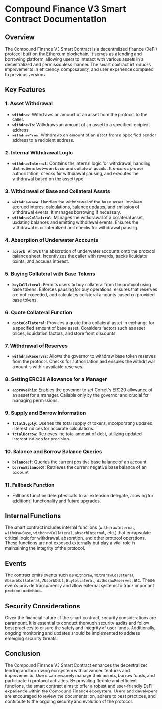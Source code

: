 # Compound Finance V3 Smart Contract Documentation

## Overview

The Compound Finance V3 Smart Contract is a decentralized finance (DeFi) protocol built on the Ethereum blockchain. It serves as a lending and borrowing platform, allowing users to interact with various assets in a decentralized and permissionless manner. The smart contract introduces improvements in efficiency, composability, and user experience compared to previous versions.

## Key Features

### 1. **Asset Withdrawal**
   - **`withdraw`**: Withdraws an amount of an asset from the protocol to the caller.
   - **`withdrawTo`**: Withdraws an amount of an asset to a specified recipient address.
   - **`withdrawFrom`**: Withdraws an amount of an asset from a specified sender address to a recipient address.

### 2. **Internal Withdrawal Logic**
   - **`withdrawInternal`**: Contains the internal logic for withdrawal, handling distinctions between base and collateral assets. It ensures proper authorization, checks for withdrawal pausing, and executes the withdrawal based on the asset type.

### 3. **Withdrawal of Base and Collateral Assets**
   - **`withdrawBase`**: Handles the withdrawal of the base asset. Involves accrued interest calculations, balance updates, and emission of withdrawal events. It manages borrowing if necessary.
   - **`withdrawCollateral`**: Manages the withdrawal of a collateral asset, updating balances and emitting withdrawal events. Ensures the withdrawal is collateralized and checks for withdrawal pausing.

### 4. **Absorption of Underwater Accounts**
   - **`absorb`**: Allows the absorption of underwater accounts onto the protocol balance sheet. Incentivizes the caller with rewards, tracks liquidator points, and accrues interest.

### 5. **Buying Collateral with Base Tokens**
   - **`buyCollateral`**: Permits users to buy collateral from the protocol using base tokens. Enforces pausing for buy operations, ensures that reserves are not exceeded, and calculates collateral amounts based on provided base tokens.

### 6. **Quote Collateral Function**
   - **`quoteCollateral`**: Provides a quote for a collateral asset in exchange for a specified amount of base asset. Considers factors such as asset prices, liquidation factors, and store front discounts.

### 7. **Withdrawal of Reserves**
   - **`withdrawReserves`**: Allows the governor to withdraw base token reserves from the protocol. Checks for authorization and ensures the withdrawal amount is within available reserves.

### 8. **Setting ERC20 Allowance for a Manager**
   - **`approveThis`**: Enables the governor to set Comet's ERC20 allowance of an asset for a manager. Callable only by the governor and crucial for managing permissions.

### 9. **Supply and Borrow Information**
   - **`totalSupply`**: Queries the total supply of tokens, incorporating updated interest indices for accurate calculations.
   - **`totalBorrow`**: Retrieves the total amount of debt, utilizing updated interest indices for precision.

### 10. **Balance and Borrow Balance Queries**
   - **`balanceOf`**: Queries the current positive base balance of an account.
   - **`borrowBalanceOf`**: Retrieves the current negative base balance of an account.

### 11. **Fallback Function**
   - Fallback function delegates calls to an extension delegate, allowing for additional functionality and future upgrades.

## Internal Functions

The smart contract includes internal functions (`withdrawInternal`, `withdrawBase`, `withdrawCollateral`, `absorbInternal`, etc.) that encapsulate critical logic for withdrawal, absorption, and other protocol operations. These functions are not exposed externally but play a vital role in maintaining the integrity of the protocol.

## Events

The contract emits events such as `Withdraw`, `WithdrawCollateral`, `AbsorbCollateral`, `AbsorbDebt`, `BuyCollateral`, `WithdrawReserves`, etc. These events provide transparency and allow external systems to track important protocol activities.

## Security Considerations

Given the financial nature of the smart contract, security considerations are paramount. It is essential to conduct thorough security audits and follow best practices to ensure the safety and integrity of user funds. Additionally, ongoing monitoring and updates should be implemented to address emerging security threats.

## Conclusion

The Compound Finance V3 Smart Contract enhances the decentralized lending and borrowing ecosystem with advanced features and improvements. Users can securely manage their assets, borrow funds, and participate in protocol activities. By providing flexible and efficient functions, the smart contract aims to offer a robust and user-friendly DeFi experience within the Compound Finance ecosystem. Users and developers are encouraged to review the documentation, adhere to best practices, and contribute to the ongoing security and evolution of the protocol.